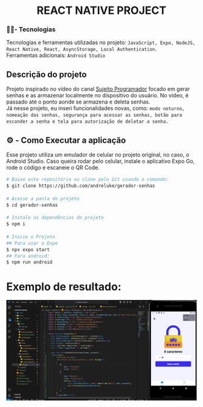 <h1 align="center"> REACT NATIVE PROJECT  </h1>

###  🧑‍💻- Tecnologias
Tecnologias e ferramentas utilizadas no projeto: `JavaScript, Expo, NodeJS, React Native, React, AsyncStorage, Local Authentication`.<br/>
Ferramentas adicionais: `Android Studio`

## Descrição do projeto
Projeto inspirado no vídeo do canal [Sujeito Programador](https://www.youtube.com/@Sujeitoprogramador) focado em gerar senhas e as armazenar localmente no dispositivo do usuário. No vídeo, é passado até o ponto aonde se armazena e deleta senhas. <br/>
Já nesse projeto, eu inseri funcionalidades novas, como: `modo noturno, nomeação das senhas, segurança para acessar as senhas, botão para esconder a senha e tela para autorização de deletar a senha.`

## ⚙️ - Como Executar a aplicação
Esse projeto utiliza um emulador de celular no projeto original, no caso, o Android Studio. Caso queira rodar pelo celular, instale o aplicativo Expo Go, rode o código e escaneie o QR Code. 
```bash
# Baixe este repositório ou clone pelo Git usando o comando:
$ git clone https://github.com/andreluke/gerador-senhas

# Acesse a pasta do projeto
$ cd gerador-senhas

# Instale as dependências do projeto
$ npm i

# Inicie o Projeto
## Para usar o Expo
$ npx expo start
## Para android:
$ npm run android
```

# Exemplo de resultado:
<img src="/assets/workingImage.png">

